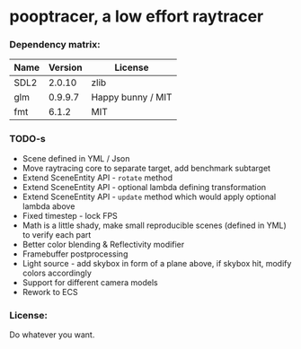 # pooptracer, a low effort raytracer

### Dependency matrix:

|  Name    |  Version   |  License              |
|---	   |---	        |---	                |
|   SDL2   |  2.0.10    |  zlib                 |
|   glm    |  0.9.9.7   |  Happy bunny / MIT    |
|   fmt    |  6.1.2     |  MIT                  |

### TODO-s

* Scene defined in YML / Json
* Move raytracing core to separate target, add benchmark subtarget
* Extend SceneEntity API - `rotate` method
* Extend SceneEntity API - optional lambda defining transformation
* Extend SceneEntity API - `update` method which would apply optional lambda above
* Fixed timestep - lock FPS
* Math is a little shady, make small reproducible scenes (defined in YML) to verify each part 
* Better color blending & Reflectivity modifier
* Framebuffer postprocessing
* Light source - add skybox in form of a plane above, if skybox hit, modify colors accordingly
* Support for different camera models
* Rework to ECS

### License:

Do whatever you want.
